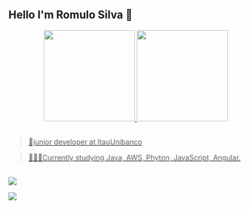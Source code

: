 ## Hello I'm Romulo Silva 👋

  
  

<div  align="center">

  

<a  href="https://github.com/RomulloSilva">

  

<img  height="180em"  src="https://github-readme-stats.vercel.app/api?username=RomulloSilva&show_icons=true&theme=dracula&include_all_commits=true&count_private=true"/>

  

<img  height="180em"  src="https://github-readme-stats.vercel.app/api/top-langs/?username=RomulloSilva&layout=compact&langs_count=7&theme=dracula"/>

  

</div>

  
  

##

  

>👔junior developer at ItauUnibanco

>👨🏽‍💻Currently studying Java, AWS, Phyton, JavaScript, Angular.

 
##

  
  
  

<div>

<a  href = "mailto:romullo.dev@gmail.com"><img  src="https://img.shields.io/badge/-Gmail-%23333?style=for-the-badge&logo=gmail&logoColor=white"  target="_blank"></a>

<a  href="https://www.linkedin.com/in/romulo-da-concei%C3%A7%C3%A3o-da-silva/"  target="_blank"><img  src="https://img.shields.io/badge/-LinkedIn-%230077B5?style=for-the-badge&logo=linkedin&logoColor=white"  target="_blank"></a>

</div>